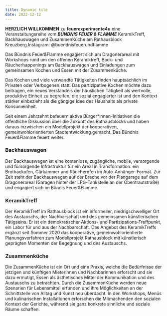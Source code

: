 ```yaml
---
title: Dynamic tile
date: 2022-12-12
---
```


**HERZLICH WILLKOMMEN** zu **feuerexperimente4u** eine Veranstaltungsreihe
vom ***BÜNDNIS FEUER & FLAMME*** KeramikTreff, Backhauswagen und ZusammenKüche am Rathausblock Kreuzberg.Instagram: @buendnisfeuerundflamme

Das Bündnis Feuer&Flamme engagiert sich am Dragonerareal mit Workshops rund um den offenen Keramiktreff, Back- und Räucherhappenings am Backhauswagen und Einladungen zum gemeinsamen Kochen und Essen mit der Zusammenküche.

Das Kochen und viele verwandte Tätigkeiten finden hauptsächlich im Privaten oder Verbogenen statt. Das partizipative Kochen möchte dazu beitragen, ein neues Verständnis der häuslichen Tätigkeit als wertvolle, produktive Einheit zu begreifen, die sozial engagierter ist und den Kontext stärker einbezieht als die gängige Idee des Haushalts als private Konsumeinheit.

Seit einem Jahrzehnt befeuern aktive Bürger\*innen-Initiativen die öffentliche Diskussion über die Zukunft des Rathausblocks und haben daraus inzwischen ein Modellprojekt der kooperativen, gemeinwohlorientierten Stadtentwicklung gemacht. Das Bündnis Feuer&Flamme feuert weiter.


### Backhauswagen

Der Backhauswagen ist eine kostenlose, zugängliche, mobile, versorgende und fürsorgende Infrastruktur für ein Areal in Transformation: ein Brotbackofen, Gärkammer und Räucherofen im Auto-Anhänger-Format. Zur Zeit steht der Backhauswagen auf der Brache vor der Plangarage auf dem Dragonerareal (Garagen hinter der LPG-Tankstelle an der Obentrautstraße) und engagiert sich im Bündis Feuer&Flamme.

### KeramikTreff

Der KeramikTreff im Rathausblock ist ein informeller, niedrigschwelliger Ort des Austauschs, der Nachbarschaft und des gemeinsamen künstlerischen Tätigseins. Er ist ein demokratischer Aktions- und Partizipations-Treffpunkt, ein Labor für und aus der Nachbarschaft. Das Angebot des KeramikTreffs ergänzt seit Sommer 2020 das kooperative, gemeinwohlorientierte Planungsverfahren zum Modellprojekt Rathausblock mit künstlerisch geprägten Momenten der Begegnung und des Austauschs.

### Zusammenküche

Die ZusammenKüche ist ein Ort und eine Praxis, welche die Bedürfnisse der jetzigen und künftigen Mieterinnen und Nachbarinnen erforscht und sie dazu ermutigt, Essen als ästhetisches Mittel der Kommunikation und des Austauschs zu betrachten. Durch die ZusammenKüche werden neue Szenarien für Lebensmittel erfunden und ihre Möglichkeiten an der Schnittstelle von Alltag und Kunst neu überdacht. In den Workshops, Menüs und kulinarischen Installationen erforschen die Mitmachenden den sozialen Kontext der Gerichte, während sie ganz konkrete sinnliche und soziale Räume schaffen.
